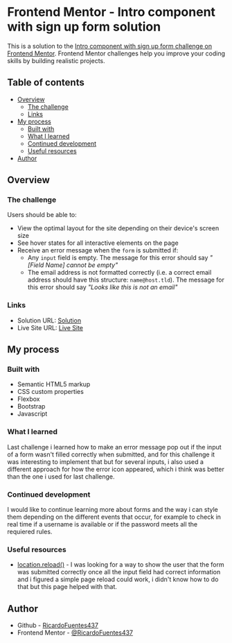 # Frontend Mentor - Intro component with sign up form solution

This is a solution to the [Intro component with sign up form challenge on Frontend Mentor](https://www.frontendmentor.io/challenges/intro-component-with-signup-form-5cf91bd49edda32581d28fd1). Frontend Mentor challenges help you improve your coding skills by building realistic projects. 

## Table of contents

- [Overview](#overview)
  - [The challenge](#the-challenge)
  - [Links](#links)
- [My process](#my-process)
  - [Built with](#built-with)
  - [What I learned](#what-i-learned)
  - [Continued development](#continued-development)
  - [Useful resources](#useful-resources)
- [Author](#author)

## Overview

### The challenge

Users should be able to:

- View the optimal layout for the site depending on their device's screen size
- See hover states for all interactive elements on the page
- Receive an error message when the `form` is submitted if:
  - Any `input` field is empty. The message for this error should say *"[Field Name] cannot be empty"*
  - The email address is not formatted correctly (i.e. a correct email address should have this structure: `name@host.tld`). The message for this error should say *"Looks like this is not an email"*

### Links

- Solution URL: [Solution](https://github.com/RicardoFuentes437/intro-component-with-signup-form-master)
- Live Site URL: [Live Site](https://ricardofuentes437.github.io/intro-component-with-signup-form-master/)

## My process

### Built with

- Semantic HTML5 markup
- CSS custom properties
- Flexbox
- Bootstrap
- Javascript

### What I learned

Last challenge i learned how to make an error message pop out if the input of a form wasn't filled correctly when submitted, and for this challenge it was interesting to implement that but for several inputs, i also used a different approach for how the error icon appeared, which i think was better than the one i used for last challenge.

### Continued development

I would like to continue learning more about forms and the way i can style them depending on the different events that occur, for example to check in real time if a username is available or if the password meets all the requiered rules.

### Useful resources

- [location.reload()](https://developer.mozilla.org/en-US/docs/Web/API/Location/reload) - I was looking for a way to show the user that the form was submitted correctly once all the input field had correct information and i figured a simple page reload could work, i didn't know how to do that but this page helped with that.

## Author

- Github - [RicardoFuentes437](https://github.com/RicardoFuentes437)
- Frontend Mentor - [@RicardoFuentes437](https://www.frontendmentor.io/profile/RicardoFuentes437)

